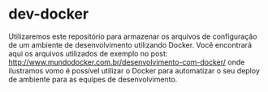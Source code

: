 # dev-docker
Utilizaremos este repositório para armazenar os arquivos de configuração de um ambiente de desenvolvimento utilizando Docker. Você
encontrará aqui os arquivos utilizados de exemplo no post: http://www.mundodocker.com.br/desenvolvimento-com-docker/ onde ilustramos
vomo é possível utilizar o Docker para automatizar o seu deploy de ambiente para as equipes de desenvolvimento.
